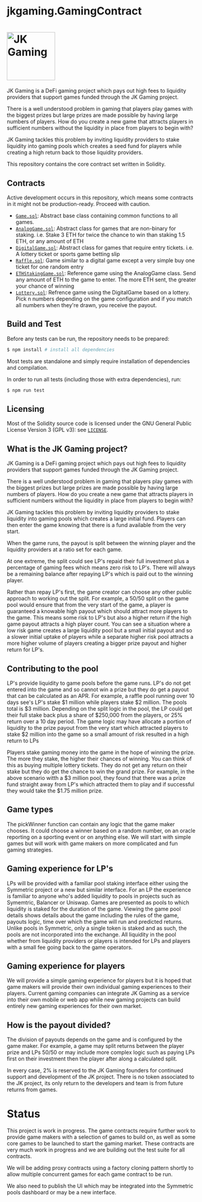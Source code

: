 # jkgaming.GamingContract
# <img src="logo.png" alt="JK Gaming" height="128px">

JK Gaming is a DeFi gaming project which pays out high fees to liquidity providers that support games funded through the JK Gaming project.

There is a well understood problem in gaming that players play games with the biggest prizes but large prizes are made possible by having large numbers of players. How do you create a new game that attracts players in sufficient numbers without the liquidity in place from players to begin with?

JK Gaming tackles this problem by inviting liquidity providers to stake liquidity into gaming pools which creates a seed fund for players while creating a high return back to those liquidity providers.

This repository contains the core contract set written in Solidity.


## Contracts

Active development occurs in this repository, which means some contracts in it might not be production-ready. Proceed with caution.

- [`Game.sol`](./conttracts/gametypes): Abstract base class containing common functions to all games.
- [`AnalogGame.sol`](./conttracts/gametypes): Abstract class for games that are non-binary for staking. i.e. Stake 3 ETH for twice the chance to win than staking 1.5 ETH, or any amount of ETH
- [`DigitalGame.sol`](./conttracts/gametypes): Abstract class for games that require entry tickets. i.e. A lottery ticket or sports game betting slip
- [`Raffle.sol`](./conttracts/gametypes): Game similar to a digital game except a very simple buy one ticket for one random entry
- [`ETHStakingGame.sol`](./conttracts): Reference game using the AnalogGame class. Send any amount of ETH to the game to enter. The more ETH sent, the greater your chance of winning
- [`Lottery.sol`](./conttracts): Refrence game using the DigitalGame based on a lottery. Pick n numbers depending on the game configuration and if you match all numbers when they're drawn, you receive the payout.

## Build and Test

Before any tests can be run, the repository needs to be prepared:

```bash
$ npm install # install all dependencies
```

Most tests are standalone and simply require installation of dependencies and compilation.

In order to run all tests (including those with extra dependencies), run:

```bash
$ npm run test
```

## Licensing

Most of the Solidity source code is licensed under the GNU General Public License Version 3 (GPL v3): see [`LICENSE`](./LICENSE).


## What is the JK Gaming project?

JK Gaming is a DeFi gaming project which pays out high fees to liquidity providers that support games funded through the JK Gaming project.

There is a well understood problem in gaming that players play games with the biggest prizes but large prizes are made possible by having large numbers of players. How do you create a new game that attracts players in sufficient numbers without the liquidity in place from players to begin with?

JK Gaming tackles this problem by inviting liquidity providers to stake liquidity into gaming pools which creates a large initial fund. Players can then enter the game knowing that there is a fund available from the very start.

When the game runs, the payout is split between the winning player and the liquidity providers at a ratio set for each game.

At one extreme, the split could see LP's repaid their full investment plus a percentage of gaming fees which means zero risk to LP's. There will always be a remaining balance after repaying LP's which is paid out to the winning player.

Rather than repay LP's first, the game creator can choose any other public approach to working out the split. For example, a 50/50 split on the game pool would ensure that from the very start of the game, a player is guaranteed a knowable high payout which should attract more players to the game. This means some risk to LP's but also a higher return if the high game payout attracts a high player count. You can see a situation where a low risk game creates a large liquidity pool but a small initial payout and so a slower initial uptake of players while a separate higher risk pool attracts a more higher volume of players creating a bigger prize payout and higher return for LP's.

## Contributing to the pool
LP's provide liquidity to game pools before the game runs. LP's do not get entered into the game and so cannot win a prize but they do get a payout that can be calculated as an APR. For example, a raffle pool running over 10 days see's LP's stake $1 million while players stake $2 million. The pools total is $3 million. Depending on the split logic in the pool, the LP could get their full stake back plus a share of $250,000 from the players, or 25% return over a 10 day period. The game logic may have allocate a portion of liquidity to the prize payout from the very start which attracted players to stake $2 million into the game so a small amount of risk resulted in a high return to LPs

Players stake gaming money into the game in the hope of winning the prize. The more they stake, the higher their chances of winning. You can think of this as buying multiple lottery tickets. They do not get any return on their stake but they do get the chance to win the grand prize. For example, in the above scenario witth a $3 million pool, they found that there was a prize fund straight away from LP's which attracted them to play and if successful they would take the $1.75 million prize.

## Game types
The pickWinner function can contain any logic that the game maker chooses. It could choose a winner based on a random number, on an oracle reporting on a sporting event or on anything else. We will start with simple games but will work with game makers on more complicated and fun gaming strategies.

## Gaming experience for LP's
LPs will be provided with a familiar pool staking interface either using the Symmetric project or a new but similar interface. For an LP the experience is familiar to anyone who's added liquidity to pools in projects such as Symemtric, Balancer or Uniswap. Games are presented as pools to which liquidity is staked for the duration of the game. Viewing the game pool details shows details about the game including the rules of the game, payouts logic, time over which the game will run and predicted returns. Unlike pools in Symmetric, only a single token is staked and as such, the pools are not incorporated into the exchange. All liquidity in the pool whether from liquidity providers or players is intended for LPs and players with a small fee going back to the game operators.

## Gaming experience for players
We will provide a simple gaming experience for players but it is hoped that game makers will provide their own individual gaming experiences to their players. Current gaming companies can integrate JK Gaming as a service into their own mobile or web app while new gaming projects can build entirely new gaming experiences for their own market.

## How is the payout divided?
The division of payouts depends on the game and is configured by the game maker. For example, a game may split returns between the player prize and LPs 50/50 or may include more complex logic such as paying LPs first on their investment then the player after along a calculated split.

In every case, 2% is reserved to the JK Gaming founders for continued support and development of the JK project. There is no token associated to the JK project, its only return to the developers and team is from future returns from games.

# Status
This project is work in progress. The game contracts require further work to provide game makers with a selection of games to build on, as well as some core games to be launched to start the gaming market. These contracts are very much work in progress and we are building out the test suite for all contracts.

We will be adding proxy contracts using a factory cloning pattern shortly to allow multiple concurrent games for each game contract to be run.

We also need to publish the UI which may be integrated into the Symmetric pools dashboard or may be a new interface.

